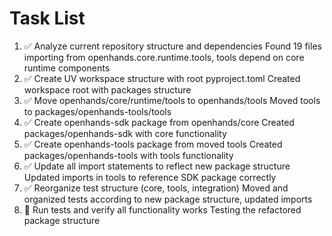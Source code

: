 # Task List

1. ✅ Analyze current repository structure and dependencies
Found 19 files importing from openhands.core.runtime.tools, tools depend on core runtime components
2. ✅ Create UV workspace structure with root pyproject.toml
Created workspace root with packages structure
3. ✅ Move openhands/core/runtime/tools to openhands/tools
Moved tools to packages/openhands-tools/tools
4. ✅ Create openhands-sdk package from openhands/core
Created packages/openhands-sdk with core functionality
5. ✅ Create openhands-tools package from moved tools
Created packages/openhands-tools with tools functionality
6. ✅ Update all import statements to reflect new package structure
Updated imports in tools to reference SDK package correctly
7. ✅ Reorganize test structure (core, tools, integration)
Moved and organized tests according to new package structure, updated imports
8. 🔄 Run tests and verify all functionality works
Testing the refactored package structure

